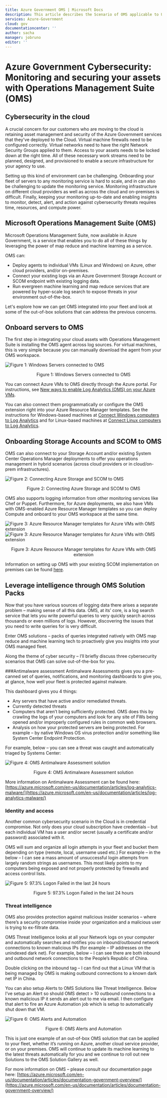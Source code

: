 ```yaml
---
title: Azure Government OMS | Microsoft Docs
description: This article describes the Scenario of OMS applicable to US Government agencies and solution providers
services: Azure-Government
cloud: gov
documentationcenter: ''
author: sacha
manager: jobruno
editor: ''
---
```


# Azure Government Cybersecurity: Monitoring and securing your assets with Operations Management Suite (OMS)

## Cybersecurity in the cloud
A crucial concern for our customers who are moving to the cloud is retaining asset management and security of the Azure Government services that they've deployed to the Cloud. Virtual machine firewalls need to be configured correctly. Virtual networks need to have the right Network Security Groups applied to them. Access to your assets needs to be locked down at the right time. All of these  necessary work streams need to be planned, designed, and provisioned to enable a secure infrastructure for your agency to use.

Setting up this kind of environment can be challenging. Onboarding your fleet of servers to any monitoring service is hard to scale, and in can also be challenging to update the monitoring service. Monitoring infrastructure on different cloud providers as well as across the cloud and on-premises is difficult. Finally, keeping your monitoring up-to-date and enabling insights to monitor, detect, alert, and action against cybersecurity threats requires time, resources, and compute power.

## Microsoft Operations Management Suite (OMS)
Microsoft Operations Management Suite, now available in Azure Government, is a service that enables you to do all of these things by leveraging the power of map reduce and machine learning as a service.

OMS can:

* Deploy agents to individual VMs (Linux and Windows) on Azure, other cloud providers, and/or on-premises.
* Connect your existing logs via an Azure Government Storage Account or SCOM endpoint with existing logging data.
* Run evergreen machine learning and map reduce services that are powered by hyper-scale log search to expose threats in your environment out-of-the-box.

Let's explore how we can get OMS integrated into your fleet and look at some of the out-of-box solutions that can address the previous concerns.

## Onboard servers to OMS
The first step in integrating your cloud assets with Operations Management Suite is installing the OMS agent across log sources. For virtual machines, this is very simple because you can manually download the agent from your OMS workspace.

![Figure 1: Windows Servers connected to OMS](./media/documentation-government-oms-figure1.png)
<p align="center">Figure 1: Windows Servers connected to OMS</p>

You can connect Azure VMs to OMS directly through the Azure portal. For instructions, see [New ways to enable Log Analytics (OMS) on your Azure VMs](https://blogs.technet.microsoft.com/momteam/2016/02/10/new-ways-to-enable-log-analytics-oms-on-your-azure-vms/).

You can also connect them programmatically or configure the OMS extension right into your Azure Resource Manager templates. See the instructions for Windows-based machines at [Connect Windows computers to Log Analytics](https://docs.microsoft.com/en-us/azure/log-analytics/log-analytics-windows-agents) and for Linux-based machines at [Connect Linux computers to Log Analytics](https://docs.microsoft.com/en-us/azure/log-analytics/log-analytics-linux-agents).

## Onboarding Storage Accounts and SCOM to OMS
OMS can also connect to your Storage Account and/or existing System Center Operations Manager deployments to offer you operations management in hybrid scenarios (across cloud providers or in cloud/on-prem infrastructures).

![Figure 2: Connecting Azure Storage and SCOM to OMS](./media/documentation-government-oms-figure2.png)
<p align="center">Figure 2: Connecting Azure Storage and SCOM to OMS</p>

OMS also supports logging information from other monitoring services like Chef or Puppet. Furthermore, for Azure deployments, we also have VMs with OMS-enabled Azure Resource Manager templates so you can deploy Compute and onboard to your OMS workspace at the same time.

![Figure 3: Azure Resource Manager templates for Azure VMs with OMS extension](./media/documentation-government-oms-figure3a.png)
![Figure 3: Azure Resource Manager templates for Azure VMs with OMS extension](./media/documentation-government-oms-figure3b.png)
<p align="center">Figure 3: Azure Resource Manager templates for Azure VMs with OMS extension</p>

Information on setting up OMS with your existing SCOM implementation on premises can be found [here](https://docs.microsoft.com/en-us/azure/log-analytics/log-analytics-om-agents).

## Leverage intelligence through OMS Solution Packs
Now that you have various sources of logging data there arises a separate problem – making sense of all this data.
OMS, at its’ core, is a log search service that lets you write powerful queries to very quickly search across thousands or even millions of logs. However, discovering the issues that you need to write queries for is very difficult.

Enter OMS solutions – packs of queries integrated natively with OMS map reduce and machine learning tech to proactively give you insights into your OMS managed fleet.

Along the theme of cyber security – I’ll briefly discuss three cybersecurity scenarios that OMS can solve out-of-the-box for you.

###Antimalware assessment
Antimalware Assessments gives you a pre-canned set of queries, notifications, and monitoring dashboards to give you, at glance, how well your fleet is protected against malware.

This dashboard gives you 4 things:
* Any servers that have active and/or remediated threats.
* Currently detected threats
* Computers that aren’t being sufficiently protected. OMS does this by crawling the logs of your computers and look for any site of FWs being opened and/or improperly configured rules in common web browsers.
* Analysis on how your protected servers are being protected. For example – by native Windows OS virus protection and/or something like
System Center Endpoint Protection.

For example, below – you can see a threat was caught and automatically triaged by Systems Center:

![Figure 4: OMS Antimalware Assessment solution](./media/documentation-government-oms-figure4.png)
<p align="center">Figure 4: OMS Antimalware Assessment solution</p>

More information on Antimalware Assessment can be found here: [https://azure.microsoft.com/en-us/documentation/articles/log-analytics-malware/](https://azure.microsoft.com/en-us/documentation/articles/log-analytics-malware/)

### Identity and access
Another common cybersecurity scenario in the Cloud is in credential compromise. Not only does your cloud subscription have credentials – but each individual VM has a user and/or secret (usually a certificate and/or password) associated with it.

OMS will sum and organize all login attempts in your fleet and bucket them depending on type (remote, local, username used etc.)
For example – in the below – I can see a mass amount of unsuccessful login attempts from largely random strings as usernames. This most likely points to my computers being exposed and not properly protected by firewalls and access control lists.

![Figure 5: 97.3% Logon Failed in the last 24 hours](./media/documentation-government-oms-figure5.png)
<p align="center">Figure 5: 97.3% Logon Failed in the last 24 hours</p>

### Threat intelligence
OMS also provides protection against malicious insider scenarios – where there’s a security compromise inside your organization and a malicious user is trying to ex-filtrate data.

OMS Threat Intelligence looks at all your Network logs on your computer and automatically searches and notifies you on inbound/outbound network connections to known malicious IPs (for example – IP addresses on the unindexed dark net).
For example, below – I can see there are both inbound and outbound network connections to the People’s Republic of China.

Double clicking on the inbound tag – I can find out that a Linux VM that is being managed by OMS is making outbound connections to a known dark net IP in China.

You can also setup Alerts to OMS Solutions like Threat Intelligence. Below I’ve setup an Alert so should OMS detect > 10 outbound connections to a known malicious IP it sends an alert out to me via email. I then configure that alert to fire an Azure Automation job which is setup to automatically shut down that VM.

![Figure 6: OMS Alerts and Automation](./media/documentation-government-oms-figure6.png)
<p align="center">Figure 6: OMS Alerts and Automation</p>

This is just one example of an out-of-box OMS solution that can be applied to your fleet, whether it’s running on Azure, another cloud service provider, or on your premises.
OMS will continue to update its machine learning to the latest threats automatically for you and we continue to roll out new Solutions to the OMS Solution Gallery as well.

For more information on OMS – please consult our documentation page here: [https://azure.microsoft.com/en-us/documentation/articles/documentation-government-overview/](https://azure.microsoft.com/en-us/documentation/articles/documentation-government-overview/)

